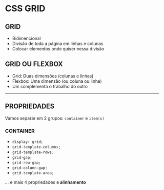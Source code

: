 # CSS GRID

## GRID

* Bidimencional
* Divisão de toda a página em linhas e colunas
* Colocar elementos onde quiser nessa divisão

## GRID OU FLEXBOX

* Grid: Duas dimensões (colunas e linhas)
* Flexbox: Uma dimensão (ou coluna ou linha)
* Um complementa o trabalho do outro

___

## PROPRIEDADES

Vamos separar em 2 grupos:
`container` e `item(s)`

### CONTAINER

* ```display: grid;```
* ```grid-template-columns;```
* ```grid-template-rows;```
* ```grid-gap;```
* ```grid-row-gap;```
* ```grid-column-gap;```
* ```grid-template-area;```

... e mais 4 propriedades e **alinhamento**